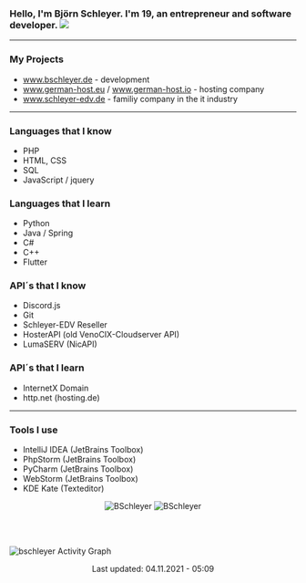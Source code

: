 ### Hello, I'm Björn Schleyer. I'm 19, an entrepreneur and software developer. ![](https://komarev.com/ghpvc/?username=BSchleyer&color=blue)
---
### My Projects ###
- www.bschleyer.de - development
- www.german-host.eu / www.german-host.io - hosting company
- www.schleyer-edv.de - familiy company in the it industry

---

### Languages that I know
- PHP
- HTML, CSS
- SQL
- JavaScript / jquery

### Languages that I learn
- Python
- Java / Spring
- C#
- C++
- Flutter
	
### API´s that I know
- Discord.js 
- Git
- Schleyer-EDV Reseller
- HosterAPI (old VenoCIX-Cloudserver API)
- LumaSERV (NicAPI)

### API´s that I learn
- InternetX Domain
- http.net (hosting.de)

---
### Tools I use
- IntelliJ IDEA (JetBrains Toolbox)
- PhpStorm (JetBrains Toolbox)
- PyCharm (JetBrains Toolbox)
- WebStorm (JetBrains Toolbox)
- KDE Kate (Texteditor)


<p align="center">
	<img src="https://github-readme-stats.vercel.app/api?username=BSchleyer&show_icons=true&theme=dark" alt="BSchleyer" />
	<img src="https://github-readme-stats.vercel.app/api/top-langs/?username=BSchleyer&layout=compact&theme=dark" alt="BSchleyer" />
</p>

<br><br>

<img alt="bschleyer Activity Graph" src="https://activity-graph.herokuapp.com/graph?username=bschleyer&bg_color=0D1117&color=5BCDEC&line=5BCDEC&point=FFFFFF&hide_border=true"/>

<p align="center">
	Last updated: 04.11.2021 - 05:09
</p>
